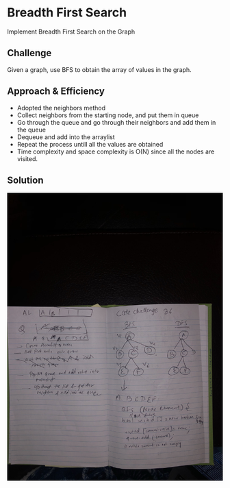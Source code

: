 # Breadth First Search
Implement Breadth First Search on the Graph

## Challenge
Given a graph, use BFS to obtain the array of values in the graph. 

## Approach & Efficiency
- Adopted the neighbors method
- Collect neighbors from the starting node, and put them in queue
- Go through the queue and go through their neighbors and add them in the queue
- Dequeue and add into the arraylist
- Repeat the process untill all the values are obtained
- Time complexity and space complexity is O(N) since all the nodes are visited.

## Solution
![](../assets/cc36.jpg)
